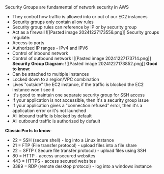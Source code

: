 Security Groups are fundamental of network security in AWS
- They control how traffic is allowed into or out of our EC2 instances
- Security groups only contain allow rules
- Security group rules can reference by IP or by security group 
- Act as a firewall
![[Pasted image 20241227173556.png]]
Security groups regulate:
- Access to ports
- Authorized IP ranges - IPv4 and IPV6
- Control of inbound network
- Control of outbound network 
![[Pasted image 20241227173714.png]]
**Security Group Diagram**:
![[Pasted image 20241227173852.png]]
**Good to know**:
- Can be attached to multiple instances
- Locked down to a region/VPC combination
- Lives "outside" the EC2 instance, if the traffic is blocked the EC2 instance won't see it
- It's good to maintain one separate security group for SSH access
- If your application is not accessible, then it's a security group issue
- If your application gives a "connection refused" error, then it's a application error or it's not launched
- All inbound traffic is blocked by default
- All outbound traffic is authorized by default 

**Classic Ports to know**:
- 22 = SSH (secure shell) - log into a Linux instance
- 21 = FTP (File transfer protocol) - upload files into a file share
- 22 = SFTP ( Secure file transfer protocol) - upload files using SSH
- 80 = HTTP - access unsecured websites
- 443 = HTTPS - access secured websites 
- 3389 = RDP (remote desktop protocol) - log into a windows instance 